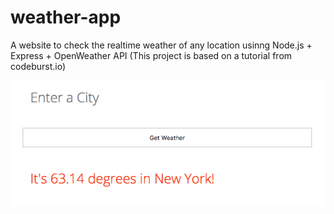 # weather-app
A website to check the realtime weather of any location usinng Node.js + Express + OpenWeather API
(This project is based on a tutorial from codeburst.io)

![Alt text](/test.png?raw=true "Title")
